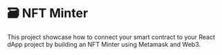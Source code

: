 # 🗃 NFT Minter 

This project showcase how to connect your smart contract to your React dApp project by building an NFT Minter using Metamask and Web3.

